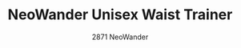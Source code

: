 ---
layout: product
title: NeoWander Unisex Waist Trainer
subtitle: 2871 NeoWander
product_image: /active/2871-neogreen.png
product_image_hover: /active/2871-fucsia.png
price: '38.00'
categories: Waist
---